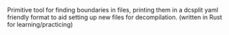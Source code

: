 Primitive tool for finding boundaries in files, printing them in a dcsplit yaml friendly format to aid setting up new files for decompilation. (written in Rust for learning/practicing)